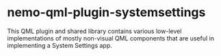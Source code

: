 # nemo-qml-plugin-systemsettings

This QML plugin and shared library contains various low-level
implementations of mostly non-visual QML components that are
useful in implementing a System Settings app.
